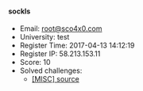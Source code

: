 #### sockls  

* Email: root@sco4x0.com  
* University: test  
* Register Time: 2017-04-13 14:12:19  
* Register IP: 58.213.153.11  
* Score: 10  
* Solved challenges: 
  * [[MISC] source](https://github.com/SniperOJ/Challenges/blob/master/misc/source.json)  
